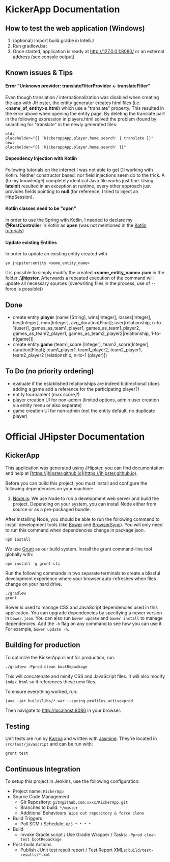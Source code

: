 # KickerApp Documentation
## How to test the web application (Windows)
1. (optional) Import build.gradle in IntelliJ
2. Run gradlew.bat
3. Once started, application is ready at http://127.0.0.1:8080/ or an external address (see console output)


## Known issues & Tips
#### Error "Unknown provider: translateFilterProvider <- translateFilter"
Even though translation / internationalization was disabled when creating the app with JHipster, the entity generator creates html files (i.e. __\<name_of_entity\>s.html__) which use a "translate" property. This resulted in the error above when opening the entity page. By deleting the translate part in the following expression in players.html solved the problem (found by searching for "translate" in the newly generated files:
    
    old:
    placeholder="{{ 'kickerappApp.player.home.search' | translate }}"
    new:
    placeholder="{{ 'kickerappApp.player.home.search' }}"

#### Dependency Injection with Kotlin
Following tutorials on the internet I was not able to get DI working with Kotlin. Neither constructor based, nor field injections seem do to the trick. A (to my knowledge) completely identical Java file works just fine. Using __lateinit__ resulted in an exception at runtime, every other approach just provides fields pointing to __null__ (for reference, I tried to inject an HttpSession).

#### Kotlin classes need to be "open"
In order to use the Spring with Kotlin, I needed to declare my __@RestController__ in Kotlin as __open__ (was not mentioned in the [Kotlin tutorials])

#### Update existing Entities
In order to update an existing entity created with 

    yo jhipster:entity <some_entity_name>

it is possible to simply modify the created __<some_entity_name>.json__ in the folder __.\jhipster__. Afterwards a repeated execution of the command will update all necessary sources (overwriting files in the process, use of --force is possible))

## Done

- create entity __player__ (name [String], wins[Integer], losses[Integer], ties[Integer], mmr[Integer], avg_duration[Float]; user[relationship, n-to-1(user)], games_as_team1_player1, games_as_team1_player2, games_as_team2_player1, games_as_team2_player2[relationship, 1-to-n(game)])
- create entity __game__ (team1_score [Integer], team2_score[Integer], duration[Float]; team1_player1, team1_player2, team2_player1, team2_player2  [relationship, n-to-1 (player)])

## To Do (no priority ordering)

- evaluate if the established relationships are indeed bidirectional (does adding a game add a reference for the participating player?)
- entity tournament (max score,?)
- player creation UI for non-admin (limited options, admin user creation via entity menu or also separate)
- game creation UI for non-admin (not the entity default, no duplicate player)



[Kotlin tutorials]: https://kotlinlang.org/docs/tutorials/spring-boot-restful.html


# Official JHipster Documentation

## KickerApp

This application was generated using JHipster, you can find documentation and help at [https://jhipster.github.io](https://jhipster.github.io).

Before you can build this project, you must install and configure the following dependencies on your machine:

1. [Node.js][]: We use Node to run a development web server and build the project.
   Depending on your system, you can install Node either from source or as a pre-packaged bundle.

After installing Node, you should be able to run the following command to install development tools (like
[Bower][] and [BrowserSync][]). You will only need to run this command when dependencies change in package.json.

    npm install

We use [Grunt][] as our build system. Install the grunt command-line tool globally with:

    npm install -g grunt-cli

Run the following commands in two separate terminals to create a blissful development experience where your browser
auto-refreshes when files change on your hard drive.

    ./gradlew
    grunt

Bower is used to manage CSS and JavaScript dependencies used in this application. You can upgrade dependencies by
specifying a newer version in `bower.json`. You can also run `bower update` and `bower install` to manage dependencies.
Add the `-h` flag on any command to see how you can use it. For example, `bower update -h`.

## Building for production

To optimize the KickerApp client for production, run:

    ./gradlew -Pprod clean bootRepackage

This will concatenate and minify CSS and JavaScript files. It will also modify `index.html` so it references
these new files.

To ensure everything worked, run:

    java -jar build/libs/*.war --spring.profiles.active=prod

Then navigate to [http://localhost:8080](http://localhost:8080) in your browser.

## Testing

Unit tests are run by [Karma][] and written with [Jasmine][]. They're located in `src/test/javascript` and can be run with:

    grunt test



## Continuous Integration

To setup this project in Jenkins, use the following configuration:

* Project name: `KickerApp`
* Source Code Management
    * Git Repository: `git@github.com:xxxx/KickerApp.git`
    * Branches to build: `*/master`
    * Additional Behaviours: `Wipe out repository & force clone`
* Build Triggers
    * Poll SCM / Schedule: `H/5 * * * *`
* Build
    * Invoke Gradle script / Use Gradle Wrapper / Tasks: `-Pprod clean test bootRepackage`
* Post-build Actions
    * Publish JUnit test result report / Test Report XMLs: `build/test-results/*.xml`

[JHipster]: https://jhipster.github.io/
[Node.js]: https://nodejs.org/
[Bower]: http://bower.io/
[Grunt]: http://gruntjs.com/
[BrowserSync]: http://www.browsersync.io/
[Karma]: http://karma-runner.github.io/
[Jasmine]: http://jasmine.github.io/2.0/introduction.html
[Protractor]: https://angular.github.io/protractor/
